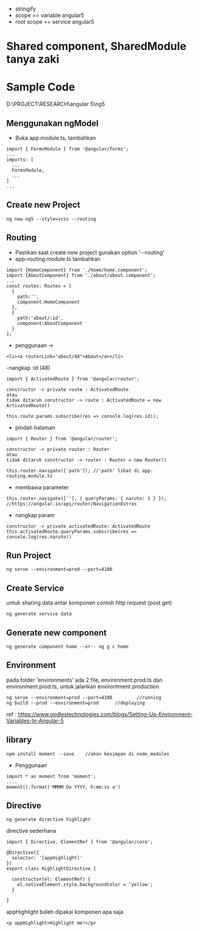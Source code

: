 - stringify
- scope == variable angular5
- root scope == service angular5
# Shared component, SharedModule tanya zaki
# Sample Code
D:\PROJECT\RESEARCH\angular 5\ng5

## Menggunakan ngModel
- Buka app.module.ts, tambahkan
```
import { FormsModule } from '@angular/forms';
...
imports: [
  ...
  FormsModule,
  ...
]
...  
```

## Create new Project
```
ng new ng5 --style=scss --routing
```
## Routing 
- Pastikan saat create new project gunakan option '--routing'
- app-routing.module.ts tambahkan
```
import {HomeComponent} from './home/home.component';
import {AboutComponent} from './about/about.component';
...
const routes: Routes = [
  {
    path:'',
    component:HomeComponent
  },
  {
    path:'about/:id',
    component:AboutComponent
  }
];
```
- penggunaan ->
```
<li><a routerLink="about/48">About</a></li>
```
-nangkap :id (48)
```
import { ActivatedRoute } from '@angular/router';
```
```
constructor -> private route : ActivatedRoute
atau
tidak ditaruh constructor -> route : ActivatedRoute = new ActivatedRoute()
```
```
this.route.params.subscribe(res => console.log(res.id));
```
- pindah halaman
```
import { Router } from '@angular/router';
```
```
constructor -> private router : Router
atau
tidak ditaruh constructor -> router : Router = new Router()
```
```
this.router.navigate(['path']); //'path' lihat di app-routing.module.ts
```
- membawa parameter
```
this.router.navigate([''], { queryParams: { naruto: 1 } }); //https://angular.io/api/router/NavigationExtras
```
- nangkap param 
```
constructor -> private activatedRoute: ActivatedRoute
this.activatedRoute.queryParams.subscribe(res => console.log(res.naruto))

```

## Run Project
```
ng serve --environment=prod --port=4100

``` 

## Create Service
untuk sharing data antar komponen contoh http request (post get)
```
ng generate service data
```

## Generate new component
```
ng generate component home --or-- ng g c home

```

## Environment
pada folder 'environments' ada 2 file, environment.prod.ts dan environment.prod.ts, untuk jalankan environtment production
```
ng serve --environment=prod --port=4100     	//running
ng build --prod --environment=prod		//deploying

```
ref : https://www.oodlestechnologies.com/blogs/Setting-Up-Environment-Variables-In-Angular-5

## library
```
npm install moment --save    //akan kesimpan di node_modules
```
- Penggunaan
```
import * as moment from 'moment';
....
moment().format('MMMM Do YYYY, h:mm:ss a')
```

## Directive
```
ng generate directive highlight
```
directive sederhana
```
import { Directive, ElementRef } from '@angular/core';

@Directive({
  selector: '[appHighlight]'
})
export class HighlightDirective {

  constructor(el: ElementRef) {
    el.nativeElement.style.backgroundColor = 'yellow';
  }

}
```
appHighlight boleh dipakai komponen apa saja 
```
<p appHighlight>Highlight me!</p>
```
